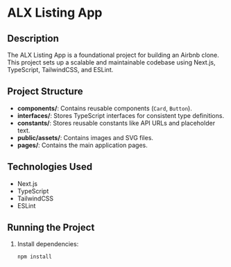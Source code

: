 # ALX Listing App

## Description
The ALX Listing App is a foundational project for building an Airbnb clone. This project sets up a scalable and maintainable codebase using Next.js, TypeScript, TailwindCSS, and ESLint.

## Project Structure
- **components/**: Contains reusable components (`Card`, `Button`).
- **interfaces/**: Stores TypeScript interfaces for consistent type definitions.
- **constants/**: Stores reusable constants like API URLs and placeholder text.
- **public/assets/**: Contains images and SVG files.
- **pages/**: Contains the main application pages.

## Technologies Used
- Next.js
- TypeScript
- TailwindCSS
- ESLint

## Running the Project
1. Install dependencies:
   ```bash
   npm install
